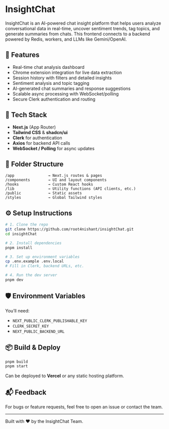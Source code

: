 # InsightChat

InsightChat is an AI-powered chat insight platform that helps users analyze conversational data in real-time, uncover sentiment trends, tag topics, and generate summaries from chats. This frontend connects to a backend powered by Redis, workers, and LLMs like Gemini/OpenAI.

## 🧠 Features

- Real-time chat analysis dashboard
- Chrome extension integration for live data extraction
- Session history with filters and detailed insights
- Sentiment analysis and topic tagging
- AI-generated chat summaries and response suggestions
- Scalable async processing with WebSocket/polling
- Secure Clerk authentication and routing

## 🚀 Tech Stack

- **Next.js** (App Router)
- **Tailwind CSS** & **shadcn/ui**
- **Clerk** for authentication
- **Axios** for backend API calls
- **WebSocket / Polling** for async updates

## 🧩 Folder Structure

```
/app               → Next.js routes & pages
/components        → UI and layout components
/hooks             → Custom React hooks
/lib               → Utility functions (API clients, etc.)
/public            → Static assets
/styles            → Global Tailwind styles
```

## ⚙️ Setup Instructions

```bash
# 1. Clone the repo
git clone https://github.com/root4nishant/insightChat.git
cd insightChat

# 2. Install dependencies
pnpm install

# 3. Set up environment variables
cp .env.example .env.local
# Fill in Clerk, backend URLs, etc.

# 4. Run the dev server
pnpm dev
```

## 🛡️ Environment Variables

You’ll need:

- `NEXT_PUBLIC_CLERK_PUBLISHABLE_KEY`
- `CLERK_SECRET_KEY`
- `NEXT_PUBLIC_BACKEND_URL`

## 📦 Build & Deploy

```bash
pnpm build
pnpm start
```

Can be deployed to **Vercel** or any static hosting platform.

## 📬 Feedback

For bugs or feature requests, feel free to open an issue or contact the team.

---

Built with ❤️ by the InsightChat Team.